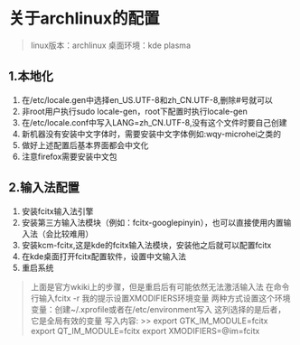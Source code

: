 # 关于archlinux的配置 #

> linux版本：archlinux 
> 桌面环境：kde plasma

## 1.本地化 ##
1. 在/etc/locale.gen中选择en_US.UTF-8和zh_CN.UTF-8,删除#号就可以
2. 非root用户执行sudo locale-gen，root下配置时执行locale-gen
3. 在/etc/locale.conf中写入LANG=zh_CN.UTF-8,没有这个文件时要自己创建
4. 新机器没有安装中文字体时，需要安装中文字体例如:wqy-microhei之类的
5. 做好上述配置后基本界面都会中文化
6. 注意firefox需要安装中文包

## 2.输入法配置 ##
1. 安装fcitx输入法引擎
2. 安装第三方输入法模块（例如：fcitx-googlepinyin），也可以直接使用内置输入法（会比较难用）
3. 安装kcm-fcitx,这是kde的fcitx输入法模块，安装他之后就可以配置fcitx
4. 在kde桌面打开fcitx配置软件，设置中文输入法
6. 重启系统
>  上面是官方wkiki上的步骤，但是重启后有可能依然无法激活输入法
>  在命令行输入fcitx -r
>  我的提示设置XMODIFIERS环境变量
>  两种方式设置这个环境变量：创建~/.xprofile或者在/etc/environment写入
>  这列选择的是后者，它是全局有效的变量
>  写入内容:
        >>  export GTK_IM_MODULE=fcitx
            export QT_IM_MODULE=fcitx
            export XMODIFIERS=@im=fcitx

